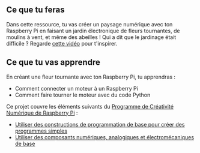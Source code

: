 ## Ce que tu feras

Dans cette ressource, tu vas créer un paysage numérique avec ton Raspberry Pi en faisant un jardin électronique de fleurs tournantes, de moulins à vent, et même des abeilles ! Qui a dit que le jardinage était difficile ? Regarde [cette vidéo](https://www.youtube.com/watch?v=4Fs7y7gZIag) pour t'inspirer.

## Ce que tu vas apprendre

En créant une fleur tournante avec ton Raspberry Pi, tu apprendras :

- Comment connecter un moteur à un Raspberry Pi
- Comment faire tourner le moteur avec du code Python

Ce projet couvre les éléments suivants du [Programme de Créativité Numérique de Raspberry Pi](https://www.raspberrypi.org/curriculum/) :

- [Utiliser des constructions de programmation de base pour créer des programmes simples](https://www.raspberrypi.org/curriculum/programming/creator)
- [Utiliser des composants numériques, analogiques et électromécaniques de base](https://www.raspberrypi.org/curriculum/physical-computing/creator)